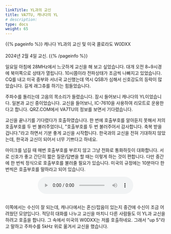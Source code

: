 ```yaml
---
linkTitle: YL과의 교신
title: VA7TU, 캐나다의 YL
# description:
type: docs
weight: 65
---
```


{{% pageinfo %}}
캐나다 YL과의 교신 및 미국 콜로라도 W0DXX<br><br>
2024년 2월 4일 교신.
{{% /pageinfo %}}

일요일 아침에 28MHz에서 느긋하게 교신을 해 보고 싶었습니다. 대개 오전 8~9시경에 북미쪽으로 상태가 열립니다. 10시쯤이라 전파상태가 조금씩 나빠지고 있었습니다. CQ를 내고 미국 중부와 서너국 교신했는데 역시 QSB가 심해서 신호강도의 등락이 많았습니다. 길게 래그츄를 하기는 힘들었습니다.

주파수를 돌리는데 고음의 목소리가 들렸습니다. 잠시 들어보니 캐나다의 YL이었습니다. 일본과 교신 중이었습니다. 교신을 들어보니, IC-7610을 사용하여  리모트로 운용한다고 합니다. QRZ.COM에서 VA7TU의 정보를 보면서 기다렸습니다.

교신을 끝나기를 기다렸다가 호출하였습니다. 한 번에 호출부호를 알아듣지 못해서 저의 호출부호를 두 번 불러주었더니, "호출부호를 두 번 불러주어서 감사합니다. 축복 받을겁니다."라고 하면서 기분 좋게 교신을 시작합니다. 한국과의 교신을 전혀 기대하지 않았는데, 한국과 교신이 되어서 너무 기쁘다고 하네요.

마이크를 넘길 때 매번 호출부호를 부르지 않고 그냥 전화로 통화하듯이 대화합니다. 서로 신호가 좋고 간단히 짧은 질문/답변을 할 때는 이렇게 하는 것이 편합니다. 다만 중간에 한 번씩 정식으로 호출부호를 불러줄 필요가 있습니다. 미국의 규정에는 10분마다 한 번씩은 호출부호를 말하라고 되어 있습니다.

<center><audio src="/recording/img/HL5KY_VA7TU_YL_W0DXX_240204.mp3" controls="controls"></audio></center><br>

이쪽에서는 수신이 잘 되는데, 캐나다에서는 혼신/잡음이 있는지 중간에 수신이 조금 어려웠던 모양입니다. 적당히 대화를 나누고 교신을 마치니 다른 사람들도 이 YL과 교신을 하려고 호출을 합니다. 그 속에서 미국의 W0DXX는 저를 호출하네요. 그래서 "up 5"라고 말하고 주파수를 5kHz 위로 옮겨서 교신을 했습니다.


 